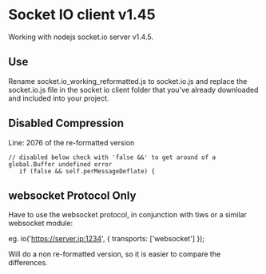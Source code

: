# Socket IO client v1.45

Working with nodejs socket.io server v1.4.5.

## Use

Rename socket.io_working_reformatted.js to socket.io.js and replace the socket.io.js file in
the socket io client folder that you've already downloaded and included into your project.

## Disabled Compression

Line: 2076 of the re-formatted version
```
// disabled below check with 'false &&' to get around of a global.Buffer undefined error
   if (false && self.perMessageDeflate) {
```

## websocket Protocol Only

Have to use the websocket protocol, in conjunction with tiws or a similar websocket module:

eg.
io('https://server.ip:1234', { transports: ['websocket'] });



Will do a non re-formatted version, so it is easier to compare the differences.
